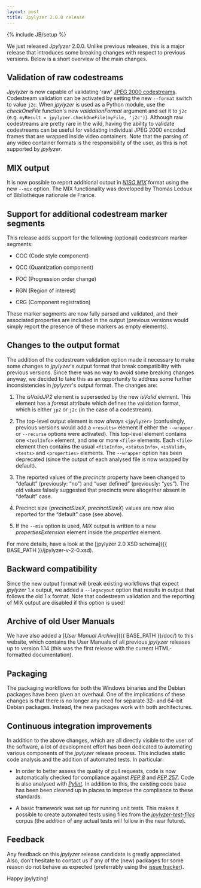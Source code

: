 ```yaml
---
layout: post
title: Jpylyzer 2.0.0 release
---
```

{% include JB/setup %}

We just released *Jpylyzer* 2.0.0. Unlike previous releases, this is a major release that introduces some breaking changes with respect to previous versions. Below is a short overview of the main changes.

## Validation of raw codestreams

*Jpylyzer* is now capable of validating 'raw' [JPEG 2000 codestreams](http://fileformats.archiveteam.org/wiki/JPEG_2000_codestream). Codestream validation can be activated by setting the new `--format` switch to value `j2c`. When *jpylyzer* is used as a Python module, use the *checkOneFile* function's new *validationFormat* argument and set it to `j2c` (e.g. `myResult = jpylyzer.checkOneFile(myFile, 'j2c')`). Although raw codestreams are pretty rare in the wild, having the ability to validate codestreams can be useful for validating individual JPEG 2000 encoded frames that are wrapped inside video containers. Note that the parsing of any video container formats is the responsibility of the user, as this is not supported by *jpylyzer*.

## MIX output

It is now possible to report additional output in [*NISO MIX*](http://www.loc.gov/standards/mix/) format using the new  `--mix` option. The MIX functionality was developed by Thomas Ledoux of Bibliothèque nationale de France.

## Support for additional codestream marker segments

This release adds support for the following (optional) codestream marker segments:

- COC (Code style component)

- QCC (Quantization component)

- POC (Progression order change)

- RGN (Region of interest)

- CRG (Component registration)

These marker segments are now fully parsed and validated, and their associated properties are included in the output (previous versions would simply report the presence of these markers as empty elements). 


## Changes to the output format

The addition of the codestream validation option made it necessary to make some changes to *jpylyzer*'s output format that break compatibility with previous versions. Since there was no way to avoid some breaking changes anyway, we decided to take this as an opportunity to address some further inconsistencies in *jpylyzer*'s output format. The changes are:

1. The *isValidJP2* element is superseded by the new *isValid* element. This element has a *format* attribute which defines the validation format, which is either `jp2` or `j2c` (in the case of a codestream).

2. The top-level output element is now *always* `<jpylyzer>` (confusingly, previous versions would add a `<results>` element if either the `--wrapper` or `--recurse` options were activated). This top-level element contains one `<toolInfo>` element, and one or more `<file>` elements. Each `<file>` element then contains the usual `<fileInfo>`, `<statusInfo>`, `<isValid>`, `<tests>` and `<properties>` elements. The `--wrapper` option has been deprecated (since the output of each analysed file is now wrapped by default).

3. The reported values of the *precincts* property have been changed to “default” (previously: “no”) and “user defined” (previously: “yes”). The old values falsely suggested that precincts were altogether absent in “default” case. 

4. Precinct size (*precinctSizeX*, *precinctSizeX*) values are now also reported for the “default” case (see above). 

5. If the `--mix` option is used, *MIX* output is written to a new *propertiesExtension* element inside the *properties* element.

For more details, have a look at the [jpylyzer 2.0 XSD schema]({{ BASE_PATH }}/jpylyzer-v-2-0.xsd).

## Backward compatibility

Since the new output format will break existing workflows that expect *jpylyzer* 1.x output, we added a `--legacyout` option that results in output that follows the old 1.x format. Note that codestream validation and the reporting of MIX output are disabled if this option is used!

## Archive of old User Manuals

We have also added a [*User Manual Archive*]({{ BASE_PATH }}/doc/) to this website, which contains the User Manuals of all previous *jpylyzer* releases up to version 1.14 (this was the first release with the current HTML-formatted documentation).

## Packaging

The packaging workflows for both the Windows binaries and the Debian packages have been given an overhaul. One of the implications of these changes is that there is no longer any need for separate 32- and 64-bit Debian packages. Instead, the new packages work with both architectures.

## Continuous integration improvements

In addition to the above changes, which are all directly visible to the user of the software, a lot of development effort has been dedicated to automating various components of the *jpylyzer* release process. This includes static code analysis and the addition of automated tests. In particular:

- In order to better assess the quality of pull requests, code is now automatically checked for compliance against [*PEP 8*](https://www.python.org/dev/peps/pep-0008/) and [*PEP 257*](https://www.python.org/dev/peps/pep-0257/). Code is also analysed with [*Pylint*](https://www.pylint.org/). In addition to this, the existing code base has been been cleaned up in places to improve the compliance to these standards.

- A basic framework was set up for running unit tests. This makes it possible to create automated tests using files from the [*jpylyzer-test-files*](https://github.com/openpreserve/jpylyzer-test-files) corpus (the addition of any actual tests will follow in the near future).

## Feedback

Any feedback on this *jpylyzer* release candidate is greatly appreciated. Also, don't hesitate to contact us if any of the (new) packages for some reason do not behave as expected (preferrably using the [issue tracker](https://github.com/openpreserve/jpylyzer/issues)).

Happy jpylyzing!
